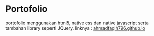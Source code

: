 # Portofolio
portofolio menggunakan html5, native css dan native javascript serta tambahan library seperti JQuery.
linknya : [ahmadfaqih796.github.io](https://ahmadfaqih796.github.io/)
